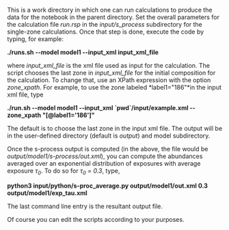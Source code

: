 This is a work directory in which one can run calculations to produce the
data for the notebook in the parent directory.
Set the overall parameters for the calculation
file *run.rsp* in the *input/s_process* subdirectory
for the single-zone calculations.  Once that step is done,
execute the code by typing, for example:

**./runs.sh --model model1 --input_xml input_xml_file**

where *input_xml_file* is the xml file used as input for the calculation.
The script chooses the last zone in *input_xml_file* for the initial composition
for the calculation.  To change that, use an XPath expression with the
option *zone_xpath*.  For example, to use the zone labeled *label1="186"*in the
input xml file, type

**./run.sh --model model1 --input_xml \`pwd\`/input/example.xml --zone_xpath "[@label1='186']"**

The default is to choose the last zone in the input xml file.
The output will be in the user-defined directory (default is *output*)
and model subdirectory.

Once the s-process output is computed (in the above, the file would be
*output/model1/s-process/out.xml*), you can compute the abundances averaged
over an exponential distribution of exposures with average exposure
*&tau;<sub>0</sub>*.  To do so for *&tau;<sub>0</sub> = 0.3*, type,

**python3 input/python/s-proc_average.py output/model1/out.xml 0.3 output/model1/exp_tau.xml**

The last command line entry is the resultant output file.

Of course you can edit the scripts according to your purposes.
